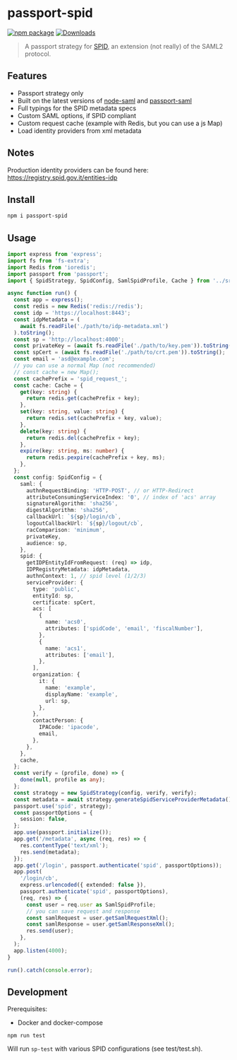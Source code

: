 # passport-spid

[![npm package][npm-img]][npm-url]
[![Downloads][downloads-img]][downloads-url]

> A passport strategy for [SPID](https://developers.italia.it/it/spid/), an extension (not really) of the SAML2 protocol.

## Features

- Passport strategy only
- Built on the latest versions of [node-saml](https://github.com/node-saml/node-saml) and [passport-saml](https://github.com/node-saml/passport-saml)
- Full typings for the SPID metadata specs
- Custom SAML options, if SPID compliant
- Custom request cache (example with Redis, but you can use a js Map)
- Load identity providers from xml metadata

## Notes

Production identity providers can be found here: <https://registry.spid.gov.it/entities-idp>

## Install

```bash
npm i passport-spid
```

## Usage

```typescript
import express from 'express';
import fs from 'fs-extra';
import Redis from 'ioredis';
import passport from 'passport';
import { SpidStrategy, SpidConfig, SamlSpidProfile, Cache } from '../src';

async function run() {
  const app = express();
  const redis = new Redis('redis://redis');
  const idp = 'https://localhost:8443';
  const idpMetadata = (
    await fs.readFile('./path/to/idp-metadata.xml')
  ).toString();
  const sp = 'http://localhost:4000';
  const privateKey = (await fs.readFile('./path/to/key.pem')).toString();
  const spCert = (await fs.readFile('./path/to/crt.pem')).toString();
  const email = 'asd@example.com';
  // you can use a normal Map (not recommended)
  // const cache = new Map();
  const cachePrefix = 'spid_request_';
  const cache: Cache = {
    get(key: string) {
      return redis.get(cachePrefix + key);
    },
    set(key: string, value: string) {
      return redis.set(cachePrefix + key, value);
    },
    delete(key: string) {
      return redis.del(cachePrefix + key);
    },
    expire(key: string, ms: number) {
      return redis.pexpire(cachePrefix + key, ms);
    },
  };
  const config: SpidConfig = {
    saml: {
      authnRequestBinding: 'HTTP-POST', // or HTTP-Redirect
      attributeConsumingServiceIndex: '0', // index of 'acs' array
      signatureAlgorithm: 'sha256',
      digestAlgorithm: 'sha256',
      callbackUrl: `${sp}/login/cb`,
      logoutCallbackUrl: `${sp}/logout/cb`,
      racComparison: 'minimum',
      privateKey,
      audience: sp,
    },
    spid: {
      getIDPEntityIdFromRequest: (req) => idp,
      IDPRegistryMetadata: idpMetadata,
      authnContext: 1, // spid level (1/2/3)
      serviceProvider: {
        type: 'public',
        entityId: sp,
        certificate: spCert,
        acs: [
          {
            name: 'acs0',
            attributes: ['spidCode', 'email', 'fiscalNumber'],
          },
          {
            name: 'acs1',
            attributes: ['email'],
          },
        ],
        organization: {
          it: {
            name: 'example',
            displayName: 'example',
            url: sp,
          },
        },
        contactPerson: {
          IPACode: 'ipacode',
          email,
        },
      },
    },
    cache,
  };
  const verify = (profile, done) => {
    done(null, profile as any);
  };
  const strategy = new SpidStrategy(config, verify, verify);
  const metadata = await strategy.generateSpidServiceProviderMetadata();
  passport.use('spid', strategy);
  const passportOptions = {
    session: false,
  };
  app.use(passport.initialize());
  app.get('/metadata', async (req, res) => {
    res.contentType('text/xml');
    res.send(metadata);
  });
  app.get('/login', passport.authenticate('spid', passportOptions));
  app.post(
    '/login/cb',
    express.urlencoded({ extended: false }),
    passport.authenticate('spid', passportOptions),
    (req, res) => {
      const user = req.user as SamlSpidProfile;
      // you can save request and response
      const samlRequest = user.getSamlRequestXml();
      const samlResponse = user.getSamlResponseXml();
      res.send(user);
    },
  );
  app.listen(4000);
}

run().catch(console.error);
```

## Development

Prerequisites:

- Docker and docker-compose

```
npm run test
```

Will run `sp-test` with various SPID configurations (see test/test.sh).

[downloads-img]:https://img.shields.io/npm/dt/passport-spid
[downloads-url]:https://www.npmtrends.com/passport-spid
[npm-img]:https://img.shields.io/npm/v/passport-spid
[npm-url]:https://www.npmjs.com/package/passport-spid

